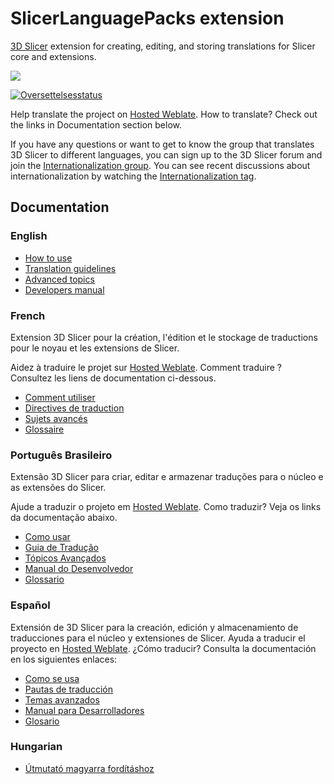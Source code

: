 # SlicerLanguagePacks extension

[3D Slicer](https://www.slicer.org) extension for creating, editing, and storing translations for Slicer core and extensions.

![](Docs/ExampleTranslations.png)

<a href="https://hosted.weblate.org/engage/3d-slicer/">
<img src="https://hosted.weblate.org/widgets/3d-slicer/-/horizontal-auto.svg" alt="Oversettelsesstatus" />
</a>

Help translate the project on [Hosted Weblate](https://hosted.weblate.org/engage/3d-slicer/). How to translate? Check out the links in Documentation section below.

If you have any questions or want to get to know the group that translates 3D Slicer to different languages, you can sign up to the 3D Slicer forum and join the [Internationalization group](https://discourse.slicer.org/g/internationalization). You can see recent discussions about internationalization by watching the [Internationalization tag](https://discourse.slicer.org/tag/internationalization).

## Documentation

### English

  - [How to use](HowToUse.md)
  - [Translation guidelines](TranslationGuidelines.md)
  - [Advanced topics](AdvancedUse.md)
  - [Developers manual](DevelopersManual.md)

### French

Extension 3D Slicer pour la création, l'édition et le stockage de traductions pour le noyau et les extensions de Slicer.

Aidez à traduire le projet sur [Hosted Weblate](https://hosted.weblate.org/engage/3d-slicer/). Comment traduire ? Consultez les liens de documentation ci-dessous.

  - [Comment utiliser](HowToUse_fr.md)
  - [Directives de traduction](TranslationGuidelines_fr.md)
  - [Sujets avancés](AdvancedUse_fr.md)
  - [Glossaire](Glossary_fr.md)


### Português Brasileiro

Extensão 3D Slicer para criar, editar e armazenar traduções para o núcleo e as extensões do Slicer.

Ajude a traduzir o projeto em [Hosted Weblate](https://hosted.weblate.org/engage/3d-slicer/). Como traduzir? Veja os links da documentação abaixo.

  - [Como usar](HowToUse_pt-br.md)
  - [Guia de Tradução](TranslationGuidelines_pt-br.md)
  - [Tópicos Avançados](AdvancedUse_pt-br.md)
  - [Manual do Desenvolvedor](DevelopersManual_pt-br.md)
  - [Glossario](Glossary_pt-br.md)

  ### Español

  Extensión de 3D Slicer para la creación, edición y almacenamiento de traducciones para el núcleo y extensiones de Slicer.
Ayuda a traducir el proyecto en [Hosted Weblate](https://hosted.weblate.org/engage/3d-slicer/). ¿Cómo traducir? Consulta la documentación en los siguientes enlaces:

  - [Como se usa](HowToUse_es_419.md)
  - [Pautas de traducción](TranslationGuidelines-esp.md)
  - [Temas avanzados](AdvancedUse_esp.md)
  - [Manual para Desarrolladores](DevelopersManual_esp.md)
  - [Glosario](Glossary_es.md)

### Hungarian

- [Útmutató magyarra fordításhoz](TranslationGuidelines_hu.md)
